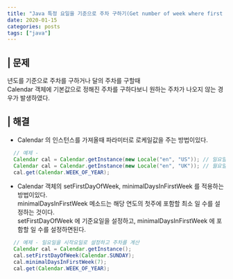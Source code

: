 ```yaml
---
title: "Java 특정 요일을 기준으로 주차 구하기(Get number of week where first day of some day)"
date: 2020-01-15
categories: posts
tags: ["java"]
---
```


## | 문제
년도를 기준으로 주차를 구하거나 달의 주차를 구할때<br/>Calendar 객체에 기본값으로 정해진 주차를 구하다보니
원하는 주차가 나오지 않는 경우가 발생하였다.

## | 해결
- Calendar 의 인스턴스를 가져올때 파라미터로 로케일값을 주는 방법이있다.
```java
  // 예제 - 
  Calendar cal = Calendar.getInstance(new Locale("en", "US")); // 일요일 기준 주차 구하기
  Calendar cal = Calendar.getInstance(new Locale("en", "UK")); // 월요일 기준 주차 구하기
  cal.get(Calendar.WEEK_OF_YEAR);
```
- Calendar 객체의 setFirstDayOfWeek, minimalDaysInFirstWeek 를 적용하는 방법이있다.<br/>
minimalDaysInFirstWeek 메소드는 해당 연도의 첫주에 포함할 최소 일 수를 설정하는 것이다.<br/>
setFirstDayOfWeek 에 기준요일을 설정하고, minimalDaysInFirstWeek 에 포함할 일 수를 설정하면된다.
```java
  // 예제 - 일요일을 시작요일로 설정하고 주차를 계산
  Calendar cal = Calendar.getInstance();
  cal.setFirstDayOfWeek(Calendar.SUNDAY);
  cal.minimalDaysInFirstWeek(7);
  cal.get(Calendar.WEEK_OF_YEAR);
```